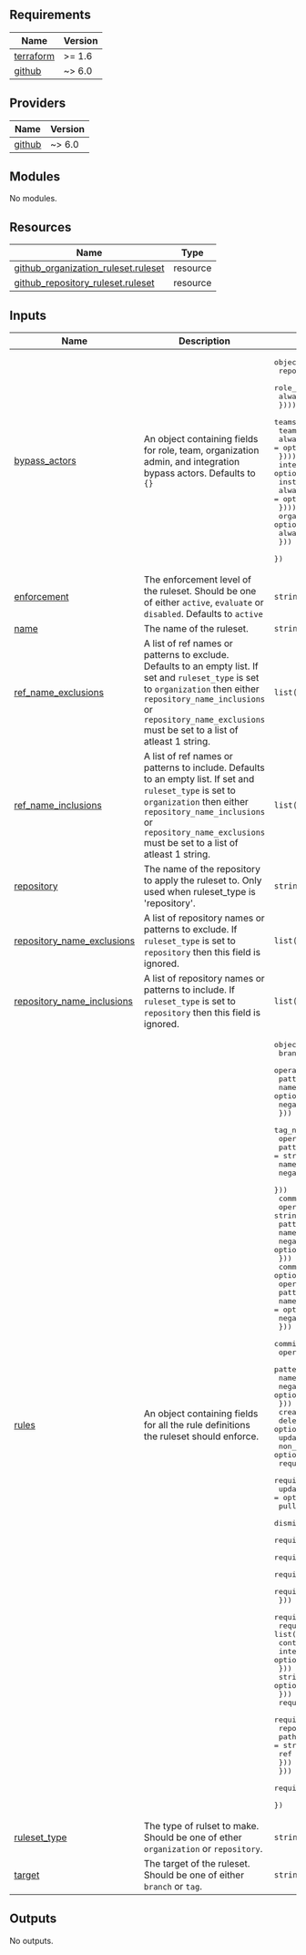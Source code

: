 ## Requirements

| Name | Version |
|------|---------|
| <a name="requirement_terraform"></a> [terraform](#requirement\_terraform) | >= 1.6 |
| <a name="requirement_github"></a> [github](#requirement\_github) | ~> 6.0 |

## Providers

| Name | Version |
|------|---------|
| <a name="provider_github"></a> [github](#provider\_github) | ~> 6.0 |

## Modules

No modules.

## Resources

| Name | Type |
|------|------|
| [github_organization_ruleset.ruleset](https://registry.terraform.io/providers/integrations/github/latest/docs/resources/organization_ruleset) | resource |
| [github_repository_ruleset.ruleset](https://registry.terraform.io/providers/integrations/github/latest/docs/resources/repository_ruleset) | resource |

## Inputs

| Name | Description | Type | Default | Required |
|------|-------------|------|---------|:--------:|
| <a name="input_bypass_actors"></a> [bypass\_actors](#input\_bypass\_actors) | An object containing fields for role, team, organization admin, and integration bypass actors. Defaults to `{}` | <pre>object({<br/>    repository_roles = optional(list(object({<br/>      role_id       = string<br/>      always_bypass = optional(bool)<br/>    })))<br/>    teams = optional(list(object({<br/>      team_id       = string<br/>      always_bypass = optional(bool)<br/>    })))<br/>    integrations = optional(list(object({<br/>      installation_id = number<br/>      always_bypass   = optional(bool)<br/>    })))<br/>    organization_admin = optional(object({<br/>      always_bypass = optional(bool)<br/>    }))<br/>  })</pre> | `{}` | no |
| <a name="input_enforcement"></a> [enforcement](#input\_enforcement) | The enforcement level of the ruleset. Should be one of either `active`, `evaluate` or `disabled`. Defaults to `active` | `string` | `"active"` | no |
| <a name="input_name"></a> [name](#input\_name) | The name of the ruleset. | `string` | n/a | yes |
| <a name="input_ref_name_exclusions"></a> [ref\_name\_exclusions](#input\_ref\_name\_exclusions) | A list of ref names or patterns to exclude. Defaults to an empty list. If set and `ruleset_type` is set to `organization` then either `repository_name_inclusions` or `repository_name_exclusions` must be set to a list of atleast 1 string. | `list(string)` | `[]` | no |
| <a name="input_ref_name_inclusions"></a> [ref\_name\_inclusions](#input\_ref\_name\_inclusions) | A list of ref names or patterns to include. Defaults to an empty list. If set and `ruleset_type` is set to `organization` then either `repository_name_inclusions` or `repository_name_exclusions` must be set to a list of atleast 1 string. | `list(string)` | `[]` | no |
| <a name="input_repository"></a> [repository](#input\_repository) | The name of the repository to apply the ruleset to. Only used when ruleset\_type is 'repository'. | `string` | `null` | no |
| <a name="input_repository_name_exclusions"></a> [repository\_name\_exclusions](#input\_repository\_name\_exclusions) | A list of repository names or patterns to exclude. If `ruleset_type` is set to `repository` then this field is ignored. | `list(string)` | `[]` | no |
| <a name="input_repository_name_inclusions"></a> [repository\_name\_inclusions](#input\_repository\_name\_inclusions) | A list of repository names or patterns to include. If `ruleset_type` is set to `repository` then this field is ignored. | `list(string)` | `[]` | no |
| <a name="input_rules"></a> [rules](#input\_rules) | An object containing fields for all the rule definitions the ruleset should enforce. | <pre>object({<br/>    branch_name_pattern = optional(object({<br/>      operator = string<br/>      pattern  = string<br/>      name     = optional(string)<br/>      negate   = optional(bool)<br/>    }))<br/>    tag_name_pattern = optional(object({<br/>      operator = string<br/>      pattern  = string<br/>      name     = optional(string)<br/>      negate   = optional(bool)<br/>    }))<br/>    commit_author_email_pattern = optional(object({<br/>      operator = string<br/>      pattern  = string<br/>      name     = optional(string)<br/>      negate   = optional(bool)<br/>    }))<br/>    commit_message_pattern = optional(object({<br/>      operator = string<br/>      pattern  = string<br/>      name     = optional(string)<br/>      negate   = optional(bool)<br/>    }))<br/>    committer_email_pattern = optional(object({<br/>      operator = string<br/>      pattern  = string<br/>      name     = optional(string)<br/>      negate   = optional(bool)<br/>    }))<br/>    creation                      = optional(bool)<br/>    deletion                      = optional(bool)<br/>    update                        = optional(bool)<br/>    non_fast_forward              = optional(bool)<br/>    required_linear_history       = optional(bool)<br/>    required_signatures           = optional(bool)<br/>    update_allows_fetch_and_merge = optional(bool)<br/>    pull_request = optional(object({<br/>      dismiss_stale_reviews_on_push     = optional(bool)<br/>      require_code_owner_review         = optional(bool)<br/>      require_last_push_approval        = optional(bool)<br/>      required_approving_review_count   = optional(number)<br/>      required_review_thread_resolution = optional(bool)<br/>    }))<br/>    required_status_checks = optional(object({<br/>      required_check = list(object({<br/>        context        = string<br/>        integration_id = optional(number)<br/>      }))<br/>      strict_required_status_check_policy = optional(bool)<br/>    }))<br/>    required_workflows = optional(object({<br/>      required_workflows = list(object({<br/>        repository_id = number<br/>        path          = string<br/>        ref           = optional(string)<br/>      }))<br/>    }))<br/>    required_deployment_environments = optional(list(string))<br/>  })</pre> | n/a | yes |
| <a name="input_ruleset_type"></a> [ruleset\_type](#input\_ruleset\_type) | The type of rulset to make. Should be one of ether `organization` or `repository`. | `string` | n/a | yes |
| <a name="input_target"></a> [target](#input\_target) | The target of the ruleset. Should be one of either `branch` or `tag`. | `string` | n/a | yes |

## Outputs

No outputs.